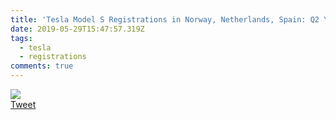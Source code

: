 ```yaml
---
title: 'Tesla Model S Registrations in Norway, Netherlands, Spain: Q2 Y-o-Y Comparison'
date: 2019-05-29T15:47:57.319Z
tags:
  - tesla
  - registrations
comments: true
---
```

<img src="https://pbs.twimg.com/media/D7vkcS5X4AAO-lx?format=jpg&name=medium">
<br>
<a href="https://twitter.com/TESLAcharts/status/1133750953193222146" target="_blank">Tweet</a>
